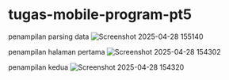 # tugas-mobile-program-pt5
penampilan parsing data 
![Screenshot 2025-04-28 155140](https://github.com/user-attachments/assets/93e05ea7-c72f-487c-9542-06150349007f)



penampilan halaman pertama 
![Screenshot 2025-04-28 154302](https://github.com/user-attachments/assets/f3683f1e-048e-4f28-8881-ca8f4d4e7635)



penampilan kedua
![Screenshot 2025-04-28 154320](https://github.com/user-attachments/assets/99157581-7df6-4378-a471-d74f24f2e7fc)
